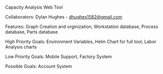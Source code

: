 Capacity Analysis Web Tool

Collaborators:
Dylan Hughes - dhughes1582@gmail.com

Features:
Graph Creation and orginization,
Workstation database,
Process database,
Parts database

High Priority Goals:
Environment Variables,
Helm Chart for full tool,
Labor Analysis charts

Low Priority Goals:
Mobile Support,
Factory System


Possible Goals:
Account System